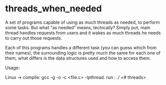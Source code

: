# threads_when_needed
A set of programs capable of using as much threads as needed, to perform some tasks.
But what "as needed" means, techically? Simply put, main thread handles requests from users and it wakes as much threads he needs to carry out those requests.

Each of this programs handles a different task (you can guess which from their names), the surrounding logic is pretty much the same for each one of them, what differs is the data structures used and how to access them. 

Usage:

Linux -> compile: gcc -g -o <file> -c <file.c> -lpthread.
         run    : ./<file> <# threads>

